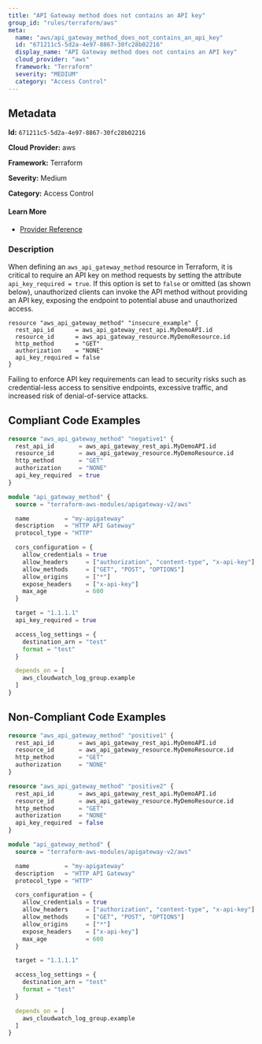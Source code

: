 ```yaml
---
title: "API Gateway method does not contains an API key"
group_id: "rules/terraform/aws"
meta:
  name: "aws/api_gateway_method_does_not_contains_an_api_key"
  id: "671211c5-5d2a-4e97-8867-30fc28b02216"
  display_name: "API Gateway method does not contains an API key"
  cloud_provider: "aws"
  framework: "Terraform"
  severity: "MEDIUM"
  category: "Access Control"
---
```

## Metadata

**Id:** `671211c5-5d2a-4e97-8867-30fc28b02216`

**Cloud Provider:** aws

**Framework:** Terraform

**Severity:** Medium

**Category:** Access Control

#### Learn More

 - [Provider Reference](https://registry.terraform.io/providers/hashicorp/aws/latest/docs/resources/api_gateway_method)

### Description

 When defining an `aws_api_gateway_method` resource in Terraform, it is critical to require an API key on method requests by setting the attribute `api_key_required = true`. If this option is set to `false` or omitted (as shown below), unauthorized clients can invoke the API method without providing an API key, exposing the endpoint to potential abuse and unauthorized access.

```
resource "aws_api_gateway_method" "insecure_example" {
  rest_api_id      = aws_api_gateway_rest_api.MyDemoAPI.id
  resource_id      = aws_api_gateway_resource.MyDemoResource.id
  http_method      = "GET"
  authorization    = "NONE"
  api_key_required = false
}
```

Failing to enforce API key requirements can lead to security risks such as credential-less access to sensitive endpoints, excessive traffic, and increased risk of denial-of-service attacks.


## Compliant Code Examples
```terraform
resource "aws_api_gateway_method" "negative1" {
  rest_api_id       = aws_api_gateway_rest_api.MyDemoAPI.id
  resource_id       = aws_api_gateway_resource.MyDemoResource.id
  http_method       = "GET"
  authorization     = "NONE"
  api_key_required  = true
}


```

```terraform
module "api_gateway_method" {
  source = "terraform-aws-modules/apigateway-v2/aws"

  name          = "my-apigateway"
  description   = "HTTP API Gateway"
  protocol_type = "HTTP"

  cors_configuration = {
    allow_credentials = true
    allow_headers     = ["authorization", "content-type", "x-api-key"]
    allow_methods     = ["GET", "POST", "OPTIONS"]
    allow_origins     = ["*"]
    expose_headers    = ["x-api-key"]
    max_age           = 600
  }

  target = "1.1.1.1"
  api_key_required = true

  access_log_settings = {
    destination_arn = "test"
    format = "test"
  }

  depends_on = [
    aws_cloudwatch_log_group.example
  ]
}
```
## Non-Compliant Code Examples
```terraform
resource "aws_api_gateway_method" "positive1" {
  rest_api_id       = aws_api_gateway_rest_api.MyDemoAPI.id
  resource_id       = aws_api_gateway_resource.MyDemoResource.id
  http_method       = "GET"
  authorization     = "NONE"
}

resource "aws_api_gateway_method" "positive2" {
  rest_api_id       = aws_api_gateway_rest_api.MyDemoAPI.id
  resource_id       = aws_api_gateway_resource.MyDemoResource.id
  http_method       = "GET"
  authorization     = "NONE"
  api_key_required  = false
}


```

```terraform
module "api_gateway_method" {
  source = "terraform-aws-modules/apigateway-v2/aws"

  name          = "my-apigateway"
  description   = "HTTP API Gateway"
  protocol_type = "HTTP"

  cors_configuration = {
    allow_credentials = true
    allow_headers     = ["authorization", "content-type", "x-api-key"]
    allow_methods     = ["GET", "POST", "OPTIONS"]
    allow_origins     = ["*"]
    expose_headers    = ["x-api-key"]
    max_age           = 600
  }

  target = "1.1.1.1"

  access_log_settings = {
    destination_arn = "test"
    format = "test"
  }

  depends_on = [
    aws_cloudwatch_log_group.example
  ]
}
```